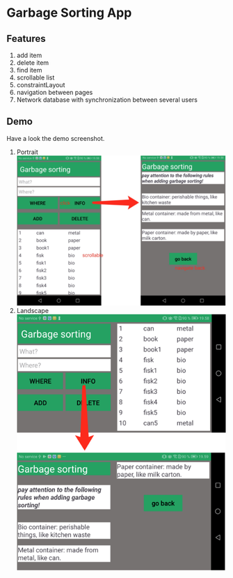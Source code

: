 # Garbage Sorting App

## Features
1. add item
2. delete item
3. find item
4. scrollable list
5. constraintLayout
6. navigation between pages
7. Network database with synchronization between several users

## Demo
Have a look the demo screenshot.
1. Portrait <br />
![](photo1.jpg) <br />
2. Landscape <br />
![](photo2.jpg)
